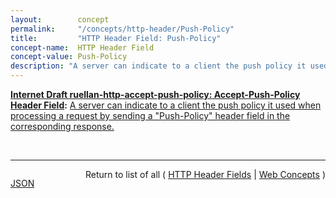```yaml
---
layout:        concept
permalink:     "/concepts/http-header/Push-Policy"
title:         "HTTP Header Field: Push-Policy"
concept-name:  HTTP Header Field
concept-value: Push-Policy
description: "A server can indicate to a client the push policy it used when processing a request by sending a \"Push-Policy\" header field in the corresponding response."
---
```


**[Internet Draft ruellan-http-accept-push-policy: Accept-Push-Policy Header Field](/specs/IETF/I-D/ruellan-http-accept-push-policy "The &#34;Accept-Push-Policy&#34; and &#34;Push-Policy&#34; header fields enable a client and a server to negotiate the behaviour of the server regarding the usage of push on a per-request basis."):** [A server can indicate to a client the push policy it used when processing a request by sending a "Push-Policy" header field in the corresponding response.](http://tools.ietf.org/html/draft-ruellan-http-accept-push-policy#section-3.2 "Read documentation for HTTP Header Field &#34;Push-Policy&#34;")

<br/>
<hr/>

<p style="float : left"><a href="./Push-Policy.json" title="JSON representing this particular Web Concept value">JSON</a></p>
<p style="text-align: right">Return to list of all ( <a href="../http-header/">HTTP Header Fields</a> | <a href="../">Web Concepts</a> )</p>
